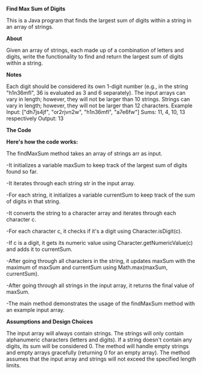 **Find Max Sum of Digits**

This is a Java program that finds the largest sum of digits within a string in an array of strings.

**About**

Given an array of strings, each made up of a combination of letters and digits, write the functionality to find and return the largest sum of digits within a string.

**Notes**

Each digit should be considered its own 1-digit number (e.g., in the string "h1n36mfl", 36 is evaluated as 3 and 6 separately).
The input arrays can vary in length; however, they will not be larger than 10 strings.
Strings can vary in length; however, they will not be larger than 12 characters.
Example
Input: ["dh7js4jf", "or2rjvn2w", "h1n36mfl", "a7e6fw"]
Sums: 11, 4, 10, 13 respectively
Output: 13

**The Code**

**Here's how the code works:**

The findMaxSum method takes an array of strings arr as input.

-It initializes a variable maxSum to keep track of the largest sum of digits found so far.

-It iterates through each string str in the input array.

-For each string, it initializes a variable currentSum to keep track of the sum of digits in that string.

-It converts the string to a character array and iterates through each character c.

-For each character c, it checks if it's a digit using Character.isDigit(c).

-If c is a digit, it gets its numeric value using Character.getNumericValue(c) and adds it to currentSum.

-After going through all characters in the string, it updates maxSum with the maximum of maxSum and currentSum using Math.max(maxSum, currentSum).

-After going through all strings in the input array, it returns the final value of maxSum.

-The main method demonstrates the usage of the findMaxSum method with an example input array.

**Assumptions and Design Choices**

The input array will always contain strings.
The strings will only contain alphanumeric characters (letters and digits).
If a string doesn't contain any digits, its sum will be considered 0.
The method will handle empty strings and empty arrays gracefully (returning 0 for an empty array).
The method assumes that the input array and strings will not exceed the specified length limits.
